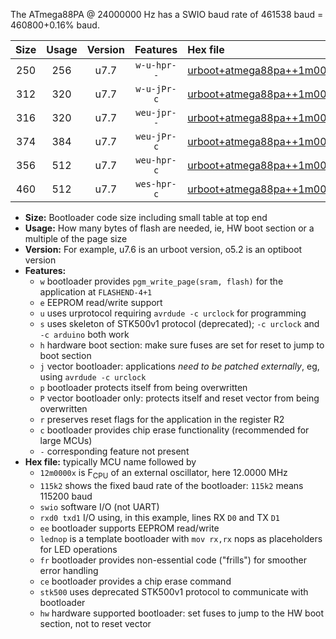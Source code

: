 The ATmega88PA @ 24000000 Hz has a SWIO baud rate of 461538 baud = 460800+0.16% baud.

|Size|Usage|Version|Features|Hex file|
|:-:|:-:|:-:|:-:|:--|
|250|256|u7.7|`w-u-hpr--`|[urboot+atmega88pa++1m0000x+++19k2_swio_rxd0_txd1_lednop_hw.hex](https://raw.githubusercontent.com/stefanrueger/urboot.hex/main/mcus/atmega88pa/external_oscillator/fcpu++1m0000_Hz/br+++19k2_bps/urboot+atmega88pa++1m0000x+++19k2_swio_rxd0_txd1_lednop_hw.hex)|
|312|320|u7.7|`w-u-jPr-c`|[urboot+atmega88pa++1m0000x+++19k2_swio_rxd0_txd1_lednop_fr_ce.hex](https://raw.githubusercontent.com/stefanrueger/urboot.hex/main/mcus/atmega88pa/external_oscillator/fcpu++1m0000_Hz/br+++19k2_bps/urboot+atmega88pa++1m0000x+++19k2_swio_rxd0_txd1_lednop_fr_ce.hex)|
|316|320|u7.7|`weu-jpr--`|[urboot+atmega88pa++1m0000x+++19k2_swio_rxd0_txd1_ee_lednop.hex](https://raw.githubusercontent.com/stefanrueger/urboot.hex/main/mcus/atmega88pa/external_oscillator/fcpu++1m0000_Hz/br+++19k2_bps/urboot+atmega88pa++1m0000x+++19k2_swio_rxd0_txd1_ee_lednop.hex)|
|374|384|u7.7|`weu-jPr-c`|[urboot+atmega88pa++1m0000x+++19k2_swio_rxd0_txd1_ee_lednop_fr_ce.hex](https://raw.githubusercontent.com/stefanrueger/urboot.hex/main/mcus/atmega88pa/external_oscillator/fcpu++1m0000_Hz/br+++19k2_bps/urboot+atmega88pa++1m0000x+++19k2_swio_rxd0_txd1_ee_lednop_fr_ce.hex)|
|356|512|u7.7|`weu-hpr-c`|[urboot+atmega88pa++1m0000x+++19k2_swio_rxd0_txd1_ee_lednop_fr_ce_hw.hex](https://raw.githubusercontent.com/stefanrueger/urboot.hex/main/mcus/atmega88pa/external_oscillator/fcpu++1m0000_Hz/br+++19k2_bps/urboot+atmega88pa++1m0000x+++19k2_swio_rxd0_txd1_ee_lednop_fr_ce_hw.hex)|
|460|512|u7.7|`wes-hpr-c`|[urboot+atmega88pa++1m0000x+++19k2_swio_rxd0_txd1_ee_lednop_fr_ce_stk500_hw.hex](https://raw.githubusercontent.com/stefanrueger/urboot.hex/main/mcus/atmega88pa/external_oscillator/fcpu++1m0000_Hz/br+++19k2_bps/urboot+atmega88pa++1m0000x+++19k2_swio_rxd0_txd1_ee_lednop_fr_ce_stk500_hw.hex)|

- **Size:** Bootloader code size including small table at top end
- **Usage:** How many bytes of flash are needed, ie, HW boot section or a multiple of the page size
- **Version:** For example, u7.6 is an urboot version, o5.2 is an optiboot version
- **Features:**
  + `w` bootloader provides `pgm_write_page(sram, flash)` for the application at `FLASHEND-4+1`
  + `e` EEPROM read/write support
  + `u` uses urprotocol requiring `avrdude -c urclock` for programming
  + `s` uses skeleton of STK500v1 protocol (deprecated); `-c urclock` and `-c arduino` both work
  + `h` hardware boot section: make sure fuses are set for reset to jump to boot section
  + `j` vector bootloader: applications *need to be patched externally*, eg, using `avrdude -c urclock`
  + `p` bootloader protects itself from being overwritten
  + `P` vector bootloader only: protects itself and reset vector from being overwritten
  + `r` preserves reset flags for the application in the register R2
  + `c` bootloader provides chip erase functionality (recommended for large MCUs)
  + `-` corresponding feature not present
- **Hex file:** typically MCU name followed by
  + `12m0000x` is F<sub>CPU</sub> of an external oscillator, here 12.0000 MHz
  + `115k2` shows the fixed baud rate of the bootloader: `115k2` means 115200 baud
  + `swio` software I/O (not UART)
  + `rxd0 txd1` I/O using, in this example, lines RX `D0` and TX `D1`
  + `ee` bootloader supports EEPROM read/write
  + `lednop` is a template bootloader with `mov rx,rx` nops as placeholders for LED operations
  + `fr` bootloader provides non-essential code ("frills") for smoother error handling
  + `ce` bootloader provides a chip erase command
  + `stk500` uses deprecated STK500v1 protocol to communicate with bootloader
  + `hw` hardware supported bootloader: set fuses to jump to the HW boot section, not to reset vector
